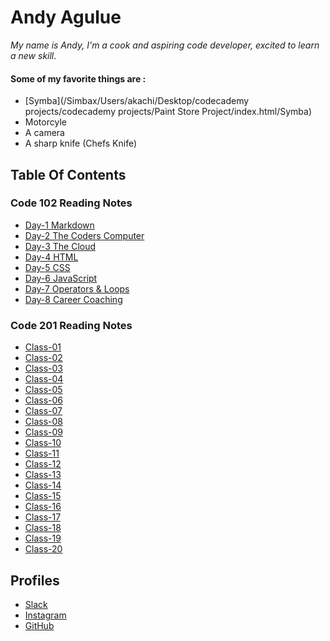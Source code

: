 # Andy Agulue
 *My name is Andy, I'm a cook and aspiring code developer, excited to learn a new skill*. 
#### Some of my favorite things are :
- [Symba](/Simbax⁩/⁨Users⁩/⁨akachi⁩/⁨Desktop⁩/⁨codecademy projects⁩/codecademy projects⁩/⁨Paint Store Project⁩/⁨index.html⁩/Symba)
- Motorcyle
- A camera
- A sharp knife (Chefs Knife)

## Table Of Contents
### Code 102 Reading Notes 
- [Day-1 Markdown](code-102/markdown.md)
- [Day-2 The Coders Computer](code-102/coderscomputer.md)
- [Day-3 The Cloud](code-102/cloud.md)
- [Day-4 HTML](code-102/HTML.md)
- [Day-5 CSS](code-102/css.md)
- [Day-6 JavaScript](code-102/javascript.md)
- [Day-7 Operators & Loops](code-102/operators&loops.md)
- [Day-8 Career Coaching](code-102/carrercoaching.md)

### Code 201 Reading Notes
- [Class-01](code201/class-01.md)
- [Class-02](code201/class-02.md)
- [Class-03](code201/class-03.md)
- [Class-04](code201/class-04.md)
- [Class-05](code201/class-05.md)
- [Class-06](code201/class-06.md)
- [Class-07](code201/class-07.md)
- [Class-08](code201/class-08.md)
- [Class-09](code201/class-09.md)
- [Class-10](code201/class-10.md)
- [Class-11](code201/class-11.md)
- [Class-12](code201/class-12.md)
- [Class-13](code201/class-13.md)
- [Class-14](code201/class-14.md)
- [Class-15](code201/class-15.md)
- [Class-16](code201/class-16.md)
- [Class-17](code201/class-17.md)
- [Class-18](code201/class-18.md)
- [Class-19](code201/class-19.md)
- [Class-20](class-20.md)

## Profiles
- [Slack](https://app.slack.com/client/T039KG69K/D01E93TG3FF/user_profile/U01F21S5P08)
- [Instagram](https://www.instagram.com/nubian_roamer/)
- [GitHub](https://github.com/AndyAgulue)
